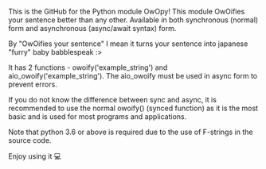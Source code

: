 This is the GitHub for the Python module OwOpy!
This module OwOifies your sentence better than any other.
Available in both synchronous (normal) form and asynchronous (async/await syntax) form.

By "OwOifies your sentence" I mean it turns your sentence into japanese "furry" baby babblespeak :>

It has 2 functions - owoify('example_string') and aio_owoify('example_string').
The aio_owoify must be used in async form to prevent errors.

If you do not know the difference between sync and async, it is recommended to use the normal owoify() (synced function) as it is the most basic and is used for 
most programs and applications.

Note that python 3.6 or above is required due to the use of F-strings in the source code.

Enjoy using it 💻
